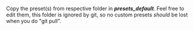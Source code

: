 Copy the preset(s) from respective folder in ***presets_default***.
Feel free to edit them, this folder is ignored by git, so no custom
presets *should* be lost when you do "git pull".
